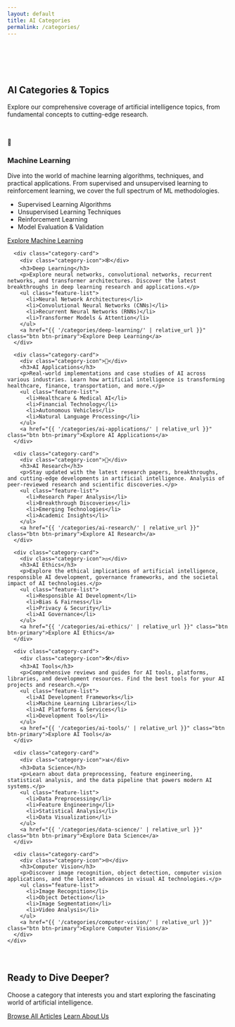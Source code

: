 ```yaml
---
layout: default
title: AI Categories
permalink: /categories/
---
```


<div class="container">
  <section class="hero" style="padding: 4rem 0 2rem;">
    <div class="section-header">
      <h1>AI Categories & Topics</h1>
      <p>Explore our comprehensive coverage of artificial intelligence topics, from fundamental concepts to cutting-edge research.</p>
    </div>
  </section>

  <section class="categories">
    <div class="categories-grid">
      <div class="category-card">
        <div class="category-icon">🧠</div>
        <h3>Machine Learning</h3>
        <p>Dive into the world of machine learning algorithms, techniques, and practical applications. From supervised and unsupervised learning to reinforcement learning, we cover the full spectrum of ML methodologies.</p>
        <ul class="feature-list">
          <li>Supervised Learning Algorithms</li>
          <li>Unsupervised Learning Techniques</li>
          <li>Reinforcement Learning</li>
          <li>Model Evaluation & Validation</li>
        </ul>
        <a href="{{ '/categories/machine-learning/' | relative_url }}" class="btn btn-primary">Explore Machine Learning</a>
      </div>

      <div class="category-card">
        <div class="category-icon">🕸️</div>
        <h3>Deep Learning</h3>
        <p>Explore neural networks, convolutional networks, recurrent networks, and transformer architectures. Discover the latest breakthroughs in deep learning research and applications.</p>
        <ul class="feature-list">
          <li>Neural Network Architectures</li>
          <li>Convolutional Neural Networks (CNNs)</li>
          <li>Recurrent Neural Networks (RNNs)</li>
          <li>Transformer Models & Attention</li>
        </ul>
        <a href="{{ '/categories/deep-learning/' | relative_url }}" class="btn btn-primary">Explore Deep Learning</a>
      </div>

      <div class="category-card">
        <div class="category-icon">🚀</div>
        <h3>AI Applications</h3>
        <p>Real-world implementations and case studies of AI across various industries. Learn how artificial intelligence is transforming healthcare, finance, transportation, and more.</p>
        <ul class="feature-list">
          <li>Healthcare & Medical AI</li>
          <li>Financial Technology</li>
          <li>Autonomous Vehicles</li>
          <li>Natural Language Processing</li>
        </ul>
        <a href="{{ '/categories/ai-applications/' | relative_url }}" class="btn btn-primary">Explore AI Applications</a>
      </div>

      <div class="category-card">
        <div class="category-icon">🔬</div>
        <h3>AI Research</h3>
        <p>Stay updated with the latest research papers, breakthroughs, and cutting-edge developments in artificial intelligence. Analysis of peer-reviewed research and scientific discoveries.</p>
        <ul class="feature-list">
          <li>Research Paper Analysis</li>
          <li>Breakthrough Discoveries</li>
          <li>Emerging Technologies</li>
          <li>Academic Insights</li>
        </ul>
        <a href="{{ '/categories/ai-research/' | relative_url }}" class="btn btn-primary">Explore AI Research</a>
      </div>

      <div class="category-card">
        <div class="category-icon">⚖️</div>
        <h3>AI Ethics</h3>
        <p>Explore the ethical implications of artificial intelligence, responsible AI development, governance frameworks, and the societal impact of AI technologies.</p>
        <ul class="feature-list">
          <li>Responsible AI Development</li>
          <li>Bias & Fairness</li>
          <li>Privacy & Security</li>
          <li>AI Governance</li>
        </ul>
        <a href="{{ '/categories/ai-ethics/' | relative_url }}" class="btn btn-primary">Explore AI Ethics</a>
      </div>

      <div class="category-card">
        <div class="category-icon">🛠️</div>
        <h3>AI Tools</h3>
        <p>Comprehensive reviews and guides for AI tools, platforms, libraries, and development resources. Find the best tools for your AI projects and research.</p>
        <ul class="feature-list">
          <li>AI Development Frameworks</li>
          <li>Machine Learning Libraries</li>
          <li>AI Platforms & Services</li>
          <li>Development Tools</li>
        </ul>
        <a href="{{ '/categories/ai-tools/' | relative_url }}" class="btn btn-primary">Explore AI Tools</a>
      </div>

      <div class="category-card">
        <div class="category-icon">📊</div>
        <h3>Data Science</h3>
        <p>Learn about data preprocessing, feature engineering, statistical analysis, and the data pipeline that powers modern AI systems.</p>
        <ul class="feature-list">
          <li>Data Preprocessing</li>
          <li>Feature Engineering</li>
          <li>Statistical Analysis</li>
          <li>Data Visualization</li>
        </ul>
        <a href="{{ '/categories/data-science/' | relative_url }}" class="btn btn-primary">Explore Data Science</a>
      </div>

      <div class="category-card">
        <div class="category-icon">🌐</div>
        <h3>Computer Vision</h3>
        <p>Discover image recognition, object detection, computer vision applications, and the latest advances in visual AI technologies.</p>
        <ul class="feature-list">
          <li>Image Recognition</li>
          <li>Object Detection</li>
          <li>Image Segmentation</li>
          <li>Video Analysis</li>
        </ul>
        <a href="{{ '/categories/computer-vision/' | relative_url }}" class="btn btn-primary">Explore Computer Vision</a>
      </div>
    </div>
  </section>

  <section class="cta" style="margin: 4rem 0;">
    <h2>Ready to Dive Deeper?</h2>
    <p>Choose a category that interests you and start exploring the fascinating world of artificial intelligence.</p>
    <div class="hero-buttons">
      <a href="{{ '/blog/' | relative_url }}" class="btn btn-secondary">Browse All Articles</a>
      <a href="{{ '/about/' | relative_url }}" class="btn btn-outline">Learn About Us</a>
    </div>
  </section>
</div>
